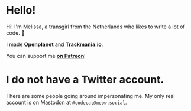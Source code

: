 # Hello!
Hi! I'm Melissa, a transgirl from the Netherlands who likes to write a lot of code. 🥰

I made **[Openplanet](https://openplanet.dev/)** and **[Trackmania.io](https://trackmania.io/)**.

You can support me **[on Patreon](https://patreon.com/openplanet)**!

# I do not have a Twitter account.
There are some people going around impersonating me. My only real account is on Mastodon at `@codecat@meow.social`.
